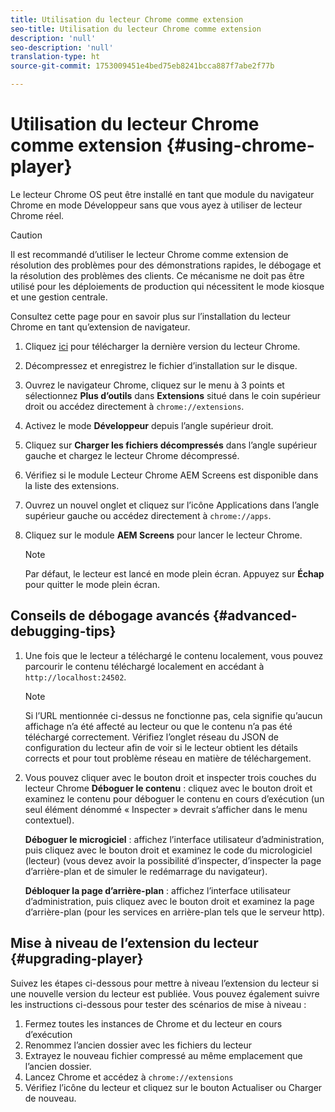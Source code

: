 ```yaml
---
title: Utilisation du lecteur Chrome comme extension
seo-title: Utilisation du lecteur Chrome comme extension
description: 'null'
seo-description: 'null'
translation-type: ht
source-git-commit: 1753009451e4bed75eb8241bcca887f7abe2f77b

---
```



# Utilisation du lecteur Chrome comme extension {#using-chrome-player}

Le lecteur Chrome OS peut être installé en tant que module du navigateur Chrome en mode Développeur sans que vous ayez à utiliser de lecteur Chrome réel.

>[!CAUTION]
>
> Il est recommandé d’utiliser le lecteur Chrome comme extension de résolution des problèmes pour des démonstrations rapides, le débogage et la résolution des problèmes des clients. Ce mécanisme ne doit pas être utilisé pour les déploiements de production qui nécessitent le mode kiosque et une gestion centrale.

Consultez cette page pour en savoir plus sur l’installation du lecteur Chrome en tant qu’extension de navigateur.

1. Cliquez [ici](https://download.macromedia.com/screens/) pour télécharger la dernière version du lecteur Chrome.

1. Décompressez et enregistrez le fichier d’installation sur le disque.

1. Ouvrez le navigateur Chrome, cliquez sur le menu à 3 points et sélectionnez **Plus d’outils** dans **Extensions** situé dans le coin supérieur droit ou accédez directement à `chrome://extensions`.

1. Activez le mode **Développeur** depuis l’angle supérieur droit.

1. Cliquez sur **Charger les fichiers décompressés** dans l’angle supérieur gauche et chargez le lecteur Chrome décompressé.

1. Vérifiez si le module Lecteur Chrome AEM Screens est disponible dans la liste des extensions.

1. Ouvrez un nouvel onglet et cliquez sur l’icône Applications dans l’angle supérieur gauche ou accédez directement à `chrome://apps`.

1. Cliquez sur le module **AEM Screens** pour lancer le lecteur Chrome.
   >[!NOTE]
   >
   > Par défaut, le lecteur est lancé en mode plein écran. Appuyez sur **Échap** pour quitter le mode plein écran.


## Conseils de débogage avancés {#advanced-debugging-tips}

1. Une fois que le lecteur a téléchargé le contenu localement, vous pouvez parcourir le contenu téléchargé localement en accédant à `http://localhost:24502`.

   >[!NOTE]
   >
   > Si l’URL mentionnée ci-dessus ne fonctionne pas, cela signifie qu’aucun affichage n’a été affecté au lecteur ou que le contenu n’a pas été téléchargé correctement. Vérifiez l’onglet réseau du JSON de configuration du lecteur afin de voir si le lecteur obtient les détails corrects et pour tout problème réseau en matière de téléchargement.

1. Vous pouvez cliquer avec le bouton droit et inspecter trois couches du lecteur Chrome
   **Déboguer le contenu** : cliquez avec le bouton droit et examinez le contenu pour déboguer le contenu en cours d’exécution (un seul élément dénommé « Inspecter » devrait s’afficher dans le menu contextuel).

   **Déboguer le microgiciel** : affichez l’interface utilisateur d’administration, puis cliquez avec le bouton droit et examinez le code du micrologiciel (lecteur) (vous devez avoir la possibilité d’inspecter, d’inspecter la page d’arrière-plan et de simuler le redémarrage du navigateur).

   **Débloquer la page d’arrière-plan** : affichez l’interface utilisateur d’administration, puis cliquez avec le bouton droit et examinez la page d’arrière-plan (pour les services en arrière-plan tels que le serveur http).

## Mise à niveau de l’extension du lecteur {#upgrading-player}

Suivez les étapes ci-dessous pour mettre à niveau l’extension du lecteur si une nouvelle version du lecteur est publiée. Vous pouvez également suivre les instructions ci-dessous pour tester des scénarios de mise à niveau :

1. Fermez toutes les instances de Chrome et du lecteur en cours d’exécution
1. Renommez l’ancien dossier avec les fichiers du lecteur
1. Extrayez le nouveau fichier compressé au même emplacement que l’ancien dossier.
1. Lancez Chrome et accédez à `chrome://extensions`
1. Vérifiez l’icône du lecteur et cliquez sur le bouton Actualiser ou Charger de nouveau.